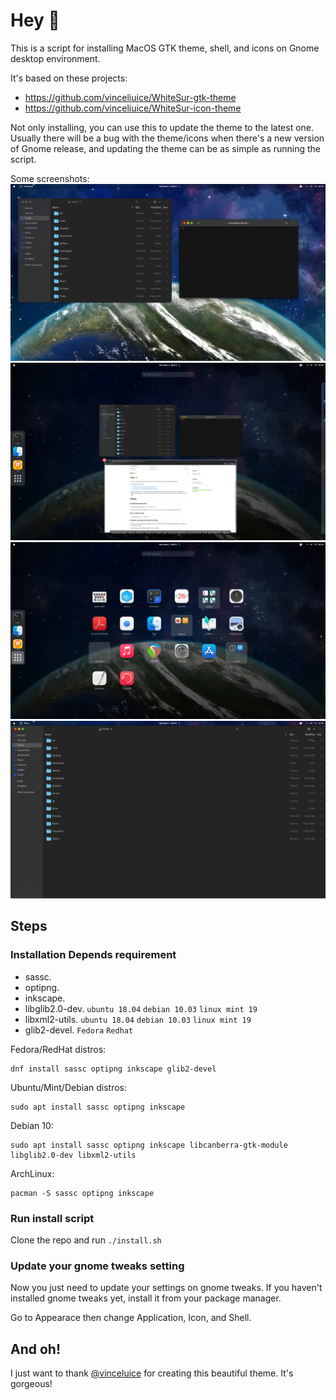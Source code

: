 # Hey 👋
This is a script for installing MacOS GTK theme, shell, and icons on Gnome desktop environment.

It's based on these projects:
- https://github.com/vinceliuice/WhiteSur-gtk-theme
- https://github.com/vinceliuice/WhiteSur-icon-theme

Not only installing, you can use this to update the theme to the latest one. Usually there will be a bug with the theme/icons when there's a new version of Gnome release, and updating the theme can be as simple as running the script.

Some screenshots:
![one](https://raw.githubusercontent.com/vinliao/install-macos-theme/master/img/one.png)
![two](https://raw.githubusercontent.com/vinliao/install-macos-theme/master/img/two.png)
![three](https://raw.githubusercontent.com/vinliao/install-macos-theme/master/img/three.png)
![four](https://raw.githubusercontent.com/vinliao/install-macos-theme/master/img/four.png)


## Steps
### Installation Depends requirement
- sassc.
- optipng.
- inkscape.
- libglib2.0-dev. `ubuntu 18.04` `debian 10.03` `linux mint 19`
- libxml2-utils. `ubuntu 18.04` `debian 10.03` `linux mint 19`
- glib2-devel. `Fedora` `Redhat`

Fedora/RedHat distros:

    dnf install sassc optipng inkscape glib2-devel

Ubuntu/Mint/Debian distros:

    sudo apt install sassc optipng inkscape

Debian 10:

    sudo apt install sassc optipng inkscape libcanberra-gtk-module libglib2.0-dev libxml2-utils

ArchLinux:

    pacman -S sassc optipng inkscape


### Run install script
Clone the repo and run `./install.sh`

### Update your gnome tweaks setting
Now you just need to update your settings on gnome tweaks. If you haven't installed gnome tweaks yet, install it from your package manager.

Go to Appearace then change Application, Icon, and Shell.

## And oh!
I just want to thank [@vinceluice](https://github.com/vinceliuice) for creating this beautiful theme. It's gorgeous!
